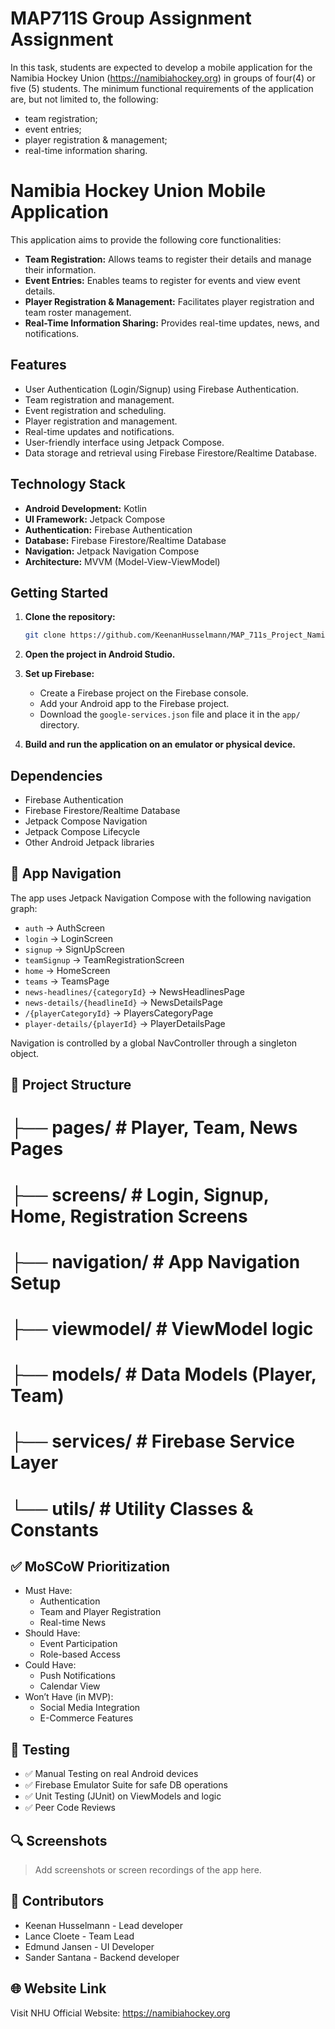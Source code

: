 # MAP711S Group Assignment Assignment

 In this task, students are expected to develop a mobile application for the Namibia
 Hockey Union (https://namibiahockey.org) in groups of four(4) or five (5) students.
 The minimum functional requirements of the application are, but not limited to, the
 following:
* team registration;
* event entries;
* player registration & management;
* real-time information sharing.


# Namibia Hockey Union Mobile Application

This application aims to provide the following core functionalities:

* **Team Registration:** Allows teams to register their details and manage their information.
* **Event Entries:** Enables teams to register for events and view event details.
* **Player Registration & Management:** Facilitates player registration and team roster management.
* **Real-Time Information Sharing:** Provides real-time updates, news, and notifications.

## Features

* User Authentication (Login/Signup) using Firebase Authentication.
* Team registration and management.
* Event registration and scheduling.
* Player registration and management.
* Real-time updates and notifications.
* User-friendly interface using Jetpack Compose.
* Data storage and retrieval using Firebase Firestore/Realtime Database.

## Technology Stack

* **Android Development:** Kotlin
* **UI Framework:** Jetpack Compose
* **Authentication:** Firebase Authentication
* **Database:** Firebase Firestore/Realtime Database
* **Navigation:** Jetpack Navigation Compose
* **Architecture:** MVVM (Model-View-ViewModel)

## Getting Started

1.  **Clone the repository:**

    ```bash
    git clone https://github.com/KeenanHusselmann/MAP_711s_Project_Namibia_Hockey_App/tree/main
    ```

2.  **Open the project in Android Studio.**

3.  **Set up Firebase:**

    * Create a Firebase project on the Firebase console.
    * Add your Android app to the Firebase project.
    * Download the `google-services.json` file and place it in the `app/` directory.

4.  **Build and run the application on an emulator or physical device.**

## Dependencies

* Firebase Authentication
* Firebase Firestore/Realtime Database
* Jetpack Compose Navigation
* Jetpack Compose Lifecycle
* Other Android Jetpack libraries

## 🧭 App Navigation

The app uses Jetpack Navigation Compose with the following navigation graph:

- `auth` → AuthScreen
- `login` → LoginScreen
- `signup` → SignUpScreen
- `teamSignup` → TeamRegistrationScreen
- `home` → HomeScreen
- `teams` → TeamsPage
- `news-headlines/{categoryId}` → NewsHeadlinesPage
- `news-details/{headlineId}` → NewsDetailsPage
- `/{playerCategoryId}` → PlayersCategoryPage
- `player-details/{playerId}` → PlayerDetailsPage

Navigation is controlled by a global NavController through a singleton object.

## 📁 Project Structure

# ├── pages/ # Player, Team, News Pages
# ├── screens/ # Login, Signup, Home, Registration Screens
# ├── navigation/ # App Navigation Setup
# ├── viewmodel/ # ViewModel logic
# ├── models/ # Data Models (Player, Team)
# ├── services/ # Firebase Service Layer
# └── utils/ # Utility Classes & Constants

## ✅ MoSCoW Prioritization

- Must Have:
  - Authentication
  - Team and Player Registration
  - Real-time News
- Should Have:
  - Event Participation
  - Role-based Access
- Could Have:
  - Push Notifications
  - Calendar View
- Won’t Have (in MVP):
  - Social Media Integration
  - E-Commerce Features

## 🧪 Testing

- ✅ Manual Testing on real Android devices
- ✅ Firebase Emulator Suite for safe DB operations
- ✅ Unit Testing (JUnit) on ViewModels and logic
- ✅ Peer Code Reviews

## 🔍 Screenshots

> Add screenshots or screen recordings of the app here.

## 🙌 Contributors

- Keenan Husselmann - Lead developer
- Lance Cloete - Team Lead
- Edmund Jansen - UI Developer
- Sander Santana - Backend developer



## 🌐 Website Link

Visit NHU Official Website: https://namibiahockey.org
